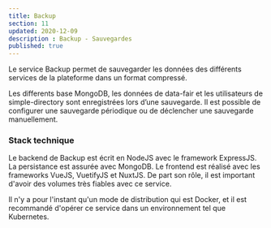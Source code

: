 ```yaml
---
title: Backup
section: 11
updated: 2020-12-09
description : Backup - Sauvegardes
published: true
---
```


Le service Backup permet de sauvegarder les données des différents services de la plateforme dans un format compressé.

Les differents base MongoDB, les données de data-fair et les utilisateurs de simple-directory sont enregistrées lors d’une sauvegarde.
Il est possible de configurer une sauvegarde périodique ou de déclencher une sauvegarde manuellement.

### Stack technique

Le backend de Backup est écrit en NodeJS avec le framework ExpressJS. La persistance est assurée avec MongoDB. Le frontend est réalisé avec les frameworks VueJS, VuetifyJS et NuxtJS. De part son rôle, il est important d'avoir des volumes très fiables avec ce service.

Il n'y a pour l'instant qu'un mode de distribution qui est Docker, et il est recommandé d'opérer ce service dans un environnement tel que Kubernetes.
